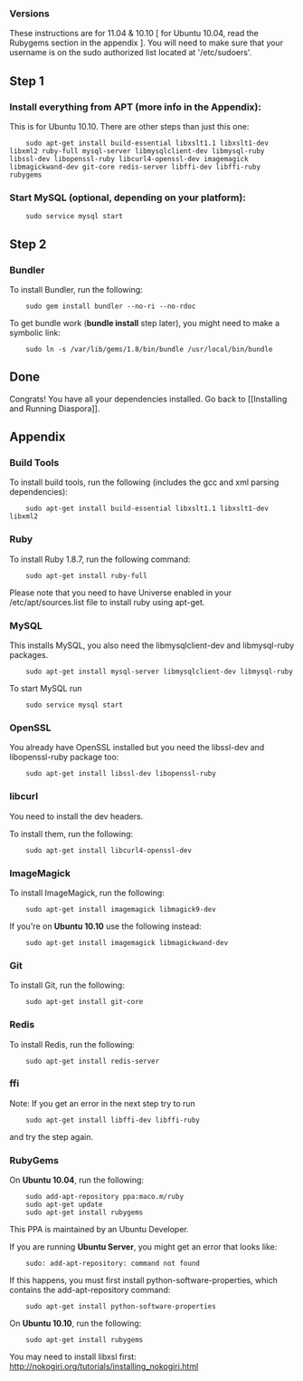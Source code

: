 ### Versions

These instructions are for 11.04 & 10.10 [ for Ubuntu 10.04, read the Rubygems section in the appendix ].
You will need to make sure that your username is on the sudo authorized list located at '/etc/sudoers'.

## Step 1

### Install everything from APT (more info in the Appendix):

This is for Ubuntu 10.10. There are other steps than just this one:

        sudo apt-get install build-essential libxslt1.1 libxslt1-dev libxml2 ruby-full mysql-server libmysqlclient-dev libmysql-ruby libssl-dev libopenssl-ruby libcurl4-openssl-dev imagemagick libmagickwand-dev git-core redis-server libffi-dev libffi-ruby rubygems

### Start MySQL (optional, depending on your platform):

        sudo service mysql start

## Step 2

### Bundler

To install Bundler, run the following:

        sudo gem install bundler --no-ri --no-rdoc 

To get bundle work (**bundle install** step later), you might need to make a symbolic link:

        sudo ln -s /var/lib/gems/1.8/bin/bundle /usr/local/bin/bundle


## Done

Congrats! You have all your dependencies installed. Go back to [[Installing and Running Diaspora]].




## Appendix


### Build Tools

To install build tools, run the following (includes the gcc and xml parsing dependencies):

        sudo apt-get install build-essential libxslt1.1 libxslt1-dev libxml2

### Ruby

To install Ruby 1.8.7, run the following command:

        sudo apt-get install ruby-full

Please note that you need to have Universe enabled in your
/etc/apt/sources.list file to install ruby using apt-get.

### MySQL

This installs MySQL, you also need the libmysqlclient-dev and libmysql-ruby packages.

        sudo apt-get install mysql-server libmysqlclient-dev libmysql-ruby

To start MySQL run

        sudo service mysql start

### OpenSSL

You already have OpenSSL installed but you need the libssl-dev and libopenssl-ruby package too:

        sudo apt-get install libssl-dev libopenssl-ruby

### libcurl

You need to install the dev headers.

To install them, run the following:

        sudo apt-get install libcurl4-openssl-dev

### ImageMagick

To install ImageMagick, run the following:

        sudo apt-get install imagemagick libmagick9-dev

If you're on **Ubuntu 10.10** use the following instead:

        sudo apt-get install imagemagick libmagickwand-dev

### Git

To install Git, run the following:

        sudo apt-get install git-core

### Redis

To install Redis, run the following:

        sudo apt-get install redis-server

### ffi

Note: If you get an error in the next step try to run

        sudo apt-get install libffi-dev libffi-ruby

and try the step again.


### RubyGems

On **Ubuntu 10.04**, run the following:

        sudo add-apt-repository ppa:maco.m/ruby
        sudo apt-get update
        sudo apt-get install rubygems

This PPA is maintained by an Ubuntu Developer.

If you are running **Ubuntu Server**, you might get an error that looks like:

        sudo: add-apt-repository: command not found

If this happens, you must first install python-software-properties, which contains the add-apt-repository command:

        sudo apt-get install python-software-properties

On **Ubuntu 10.10**, run the following:

        sudo apt-get install rubygems

You may need to install libxsl first: http://nokogiri.org/tutorials/installing_nokogiri.html


